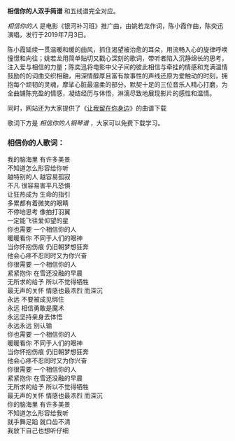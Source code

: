 

**相信你的人双手简谱** 和五线谱完全对应。

_相信你的人_ 是电影《银河补习班》推广曲，由姚若龙作词，陈小霞作曲，陈奕迅演唱，发行于2019年7月3日。

陈小霞延续一贯温暖和缓的曲风，抓住渴望被治愈的耳朵，用流畅入心的旋律呼唤憧憬和向往；姚若龙用简单贴切又戳心深刻的歌词，带听者陷入沉静绵长的思考，注入爱与相信的力量；陈奕迅将电影中父子间的彼此相信与牵挂的情感和充满温情鼓励的的词曲交织相融，用深情醇厚且富有故事性的声线还原为爱触动的时刻，拥抱每个顽韧的灵魂，摩挲心脏最温柔的部分。默契十足的三位音乐人精心打磨，为全曲铺陈充盈的情感，凝结经历与体悟，淋漓尽致地展现影片的感性和温情。

同时，网站还为大家提供了《[让我留在你身边](Music-7253-让我留在你身边--摆渡人-爱情版主题曲.html "让我留在你身边")》的曲谱下载

歌词下方是 _相信你的人钢琴谱_ ，大家可以免费下载学习。

### 相信你的人歌词：

我的脑海里 有许多美景  
不知道怎么形容给你听  
越特别的人 越容易孤寂  
不凡 很容易害平凡恐惧  
让狂热成为 生命的指引  
多累都有着微笑的眼睛  
不停地思考 像拍打羽翼  
一定能飞往爱仰望的星  
你也需要 一个相信你的人  
暖暖看你 不同于人们的眼神  
当你怀抱伤痕 仍旧朝梦想狂奔  
他会心疼不忍同时又为你兴奋  
你很需要 一个相信你的人  
紧紧抱你 在雪还没融的早晨  
无所求的给予 所以不觉得牺牲  
最无声的关怀 情感也最浓烈 而深沉  
永远 不要被成见绑住  
永远 相信勇敢是魔术  
永远坚持亲身去体悟  
永远永远 别认输  
你也需要 一个相信你的人  
暖暖看你 不同于人们的眼神  
当你怀抱伤痕 仍旧朝梦想狂奔  
他会心疼不忍同时又为你兴奋  
你很需要 一个相信你的人  
紧紧抱你 在雪还没融的早晨  
无所求的给予 所以不觉得牺牲  
最无声的关怀 情感也最浓烈 而深沉  
你的脑海里 有许多美景  
不知道怎么形容给我听  
就手舞足蹈 就口齿不清  
我放下自己也想听仔细

